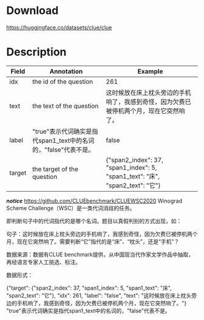 # Download
https://huggingface.co/datasets/clue/clue

# Description
| Field  | Annotation                                  | Example                                                                                                |
| ------ | ------------------------------------------- | ------------------------------------------------------------------------------------------------------ |
| idx    | the id of the question                      | 261                                                                                                    |
| text   | the text of the question                    | 这时候放在床上枕头旁边的手机响了，我感到奇怪，因为欠费已被停机两个月，现在它突然响了。<br>                                                        |
| label  | "true"表示代词确实是指代span1_text中的名词的，"false"代表不是。 | false                                                                                                  |
| target | the target of the question                  | {"span2_index": 37, <br>     "span1_index": 5, <br>     "span1_text": "床", <br>     "span2_text": "它"} |
***notice***
https://github.com/CLUEbenchmark/CLUEWSC2020
Winograd Scheme Challenge（WSC）是一类代词消歧的任务。

即判断句子中的代词指代的是哪个名词。题目以真假判别的方式出现，如：

句子：这时候放在床上枕头旁边的手机响了，我感到奇怪，因为欠费已被停机两个月，现在它突然响了。需要判断“它”指代的是“床”、“枕头”，还是“手机”？

数据来源：数据有CLUE benchmark提供，从中国现当代作家文学作品中抽取，再经语言专家人工挑选、标注。

数据形式：

{"target": {"span2_index": 37, "span1_index": 5, "span1_text": "床", "span2_text": "它"}, "idx": 261, "label": "false", "text": "这时候放在床上枕头旁边的手机响了，我感到奇怪，因为欠费已被停机两个月，现在它突然响了。"} "true"表示代词确实是指代span1_text中的名词的，"false"代表不是。
